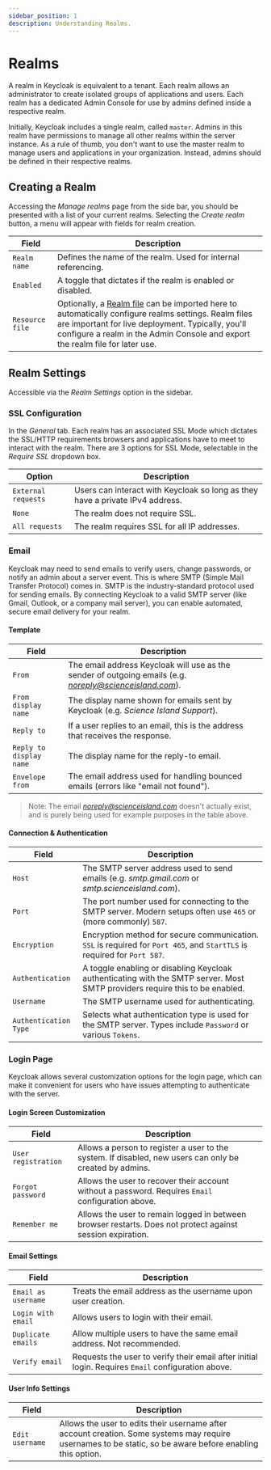 ```yaml
---
sidebar_position: 1
description: Understanding Realms.
---
```


# Realms

A realm in Keycloak is equivalent to a tenant. Each realm allows an administrator to create isolated groups of applications and users. Each realm has a dedicated Admin Console for use by admins defined inside a respective realm.

Initially, Keycloak includes a single realm, called `master`. Admins in this realm have permissions to manage all other realms within the server instance. As a rule of thumb, you don't want to use the master realm to manage users and applications in your organization. Instead, admins should be defined in their respective realms.

## Creating a Realm

Accessing the *Manage realms* page from the side bar, you should be presented with a list of your current realms. Selecting the *Create realm* button, a menu will appear with fields for realm creation.

| Field           | Description                                                   |
| --------------- | ------------------------------------------------------------- |
| `Realm name`    | Defines the name of the realm. Used for internal referencing. |
| `Enabled`       | A toggle that dictates if the realm is enabled or disabled.   |
| `Resource file` | Optionally, a [Realm file](04-realm-files.md) can be imported here to automatically configure realms settings. Realm files are important for live deployment. Typically, you'll configure a realm in the Admin Console and export the realm file for later use. |

## Realm Settings

Accessible via the *Realm Settings* option in the sidebar.

### SSL Configuration

In the *General* tab. Each realm has an associated SSL Mode which dictates the SSL/HTTP requirements browsers and applications have to meet to interact with the realm. There are 3 options for SSL Mode, selectable in the *Require SSL* dropdown box.

| Option              | Description                                                                   |
| ------------------- | ----------------------------------------------------------------------------- |
| `External requests` | Users can interact with Keycloak so long as they have a private IPv4 address. |
| `None`              | The realm does not require SSL.                                               |
| `All requests`      | The realm requires SSL for all IP addresses.                                  |

### Email

Keycloak may need to send emails to verify users, change passwords, or notify an admin about a server event. This is where SMTP (Simple Mail Transfer Protocol) comes in. SMTP is the industry-standard protocol used for sending emails. By connecting Keycloak to a valid SMTP server (like Gmail, Outlook, or a company mail server), you can enable automated, secure email delivery for your realm.

#### Template

| Field                   | Description                                                                                              |
| ----------------------- | -------------------------------------------------------------------------------------------------------- |
| `From`                  | The email address Keycloak will use as the sender of outgoing emails (e.g. *noreply@scienceisland.com*). |
| `From display name`     | The display name shown for emails sent by Keycloak (e.g. *Science Island Support*).                      |
| `Reply to`              | If a user replies to an email, this is the address that receives the response.                           |
| `Reply to display name` | The display name for the reply-to email.                                                                 |
| `Envelope from`         | The email address used for handling bounced emails (errors like "email not found").                      |

> Note: The email *noreply@scienceisland.com* doesn't actually exist, and is purely being used for example purposes in the table above.

#### Connection & Authentication

| Field                 | Description                                                                                                                  |
| --------------------- | ---------------------------------------------------------------------------------------------------------------------------- |
| `Host`                | The SMTP server address used to send emails (e.g. *smtp.gmail.com* or *smtp.scienceisland.com*).                             |
| `Port`                | The port number used for connecting to the SMTP server. Modern setups often use `465` or (more commonly) `587`.              |
| `Encryption`          | Encryption method for secure communication. `SSL` is required for `Port 465`, and `StartTLS` is required for `Port 587`.     |
| `Authentication`      | A toggle enabling or disabling Keycloak authenticating with the SMTP server. Most SMTP providers require this to be enabled. |
| `Username`            | The SMTP username used for authenticating.                                                                                   |
| `Authentication Type` | Selects what authentication type is used for the SMTP server. Types include `Password` or various `Tokens`.                  |

### Login Page

Keycloak allows several customization options for the login page, which can make it convenient for users who have issues attempting to authenticate with the server.

#### Login Screen Customization

| Field               | Description                                                                                                |
| ------------------- | ---------------------------------------------------------------------------------------------------------- |
| `User registration` | Allows a person to register a user to the system. If disabled, new users can only be created by admins.    |
| `Forgot password`   | Allows the user to recover their account without a password. Requires `Email` configuration above.         |
| `Remember me`       | Allows the user to remain logged in between browser restarts. Does not protect against session expiration. |

#### Email Settings

| Field               | Description                                                                                        |
| ------------------- | -------------------------------------------------------------------------------------------------- |
| `Email as username` | Treats the email address as the username upon user creation.                                       |
| `Login with email`  | Allows users to login with their email.                                                            |
| `Duplicate emails`  | Allow multiple users to have the same email address. Not recommended.                              |
| `Verify email`      | Requests the user to verify their email after initial login. Requires `Email` configuration above. |

#### User Info Settings

| Field           | Description                                                                                                                                               |
| --------------- | --------------------------------------------------------------------------------------------------------------------------------------------------------- |
| `Edit username` | Allows the user to edits their username after account creation. Some systems may require usernames to be static, so be aware before enabling this option. |
